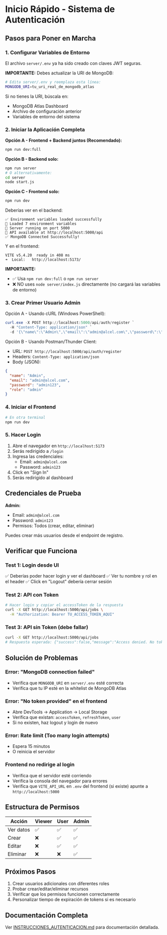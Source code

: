# Inicio Rápido - Sistema de Autenticación

## Pasos para Poner en Marcha

### 1. Configurar Variables de Entorno

El archivo `server/.env` ya ha sido creado con claves JWT seguras.

**IMPORTANTE:** Debes actualizar la URI de MongoDB:

```bash
# Edita server/.env y reemplaza esta línea:
MONGODB_URI=tu_uri_real_de_mongodb_atlas
```

Si no tienes la URI, búscala en:
- MongoDB Atlas Dashboard
- Archivo de configuración anterior
- Variables de entorno del sistema

### 2. Iniciar la Aplicación Completa

**Opción A - Frontend + Backend juntos (Recomendado):**
```bash
npm run dev:full
```

**Opción B - Backend solo:**
```bash
npm run server
# O alternativamente:
cd server
node start.js
```

**Opción C - Frontend solo:**
```bash
npm run dev
```

Deberías ver en el backend:
```
✅ Environment variables loaded successfully
📝 Loaded 7 environment variables
🚀 Server running on port 5000
📡 API available at http://localhost:5000/api
✅ MongoDB Connected Successfully!
```

Y en el frontend:
```
VITE v5.4.20  ready in 408 ms
➜  Local:   http://localhost:5173/
```

**IMPORTANTE:**
- ✅ Usa `npm run dev:full` o `npm run server`
- ❌ NO uses `node server/index.js` directamente (no cargará las variables de entorno)

### 3. Crear Primer Usuario Admin

Opción A - Usando cURL (Windows PowerShell):
```powershell
curl.exe -X POST http://localhost:5000/api/auth/register `
  -H "Content-Type: application/json" `
  -d '{\"name\":\"Admin\",\"email\":\"admin@alcel.com\",\"password\":\"admin123\",\"role\":\"admin\"}'
```

Opción B - Usando Postman/Thunder Client:
- URL: `POST http://localhost:5000/api/auth/register`
- Headers: `Content-Type: application/json`
- Body (JSON):
```json
{
  "name": "Admin",
  "email": "admin@alcel.com",
  "password": "admin123",
  "role": "admin"
}
```

### 4. Iniciar el Frontend

```bash
# En otra terminal
npm run dev
```

### 5. Hacer Login

1. Abre el navegador en `http://localhost:5173`
2. Serás redirigido a `/login`
3. Ingresa las credenciales:
   - Email: `admin@alcel.com`
   - Password: `admin123`
4. Click en "Sign In"
5. Serás redirigido al dashboard

## Credenciales de Prueba

**Admin:**
- Email: `admin@alcel.com`
- Password: `admin123`
- Permisos: Todos (crear, editar, eliminar)

Puedes crear más usuarios desde el endpoint de registro.

## Verificar que Funciona

### Test 1: Login desde UI
✅ Deberías poder hacer login y ver el dashboard
✅ Ver tu nombre y rol en el header
✅ Click en "Logout" debería cerrar sesión

### Test 2: API con Token
```bash
# Hacer login y copiar el accessToken de la respuesta
curl -X GET http://localhost:5000/api/jobs \
  -H "Authorization: Bearer TU_ACCESS_TOKEN_AQUI"
```

### Test 3: API sin Token (debe fallar)
```bash
curl -X GET http://localhost:5000/api/jobs
# Respuesta esperada: {"success":false,"message":"Access denied. No token provided."}
```

## Solución de Problemas

### Error: "MongoDB connection failed"
- Verifica que `MONGODB_URI` en `server/.env` esté correcta
- Verifica que tu IP esté en la whitelist de MongoDB Atlas

### Error: "No token provided" en el frontend
- Abre DevTools → Application → Local Storage
- Verifica que existan: `accessToken`, `refreshToken`, `user`
- Si no existen, haz logout y login de nuevo

### Error: Rate limit (Too many login attempts)
- Espera 15 minutos
- O reinicia el servidor

### Frontend no redirige al login
- Verifica que el servidor esté corriendo
- Verifica la consola del navegador para errores
- Verifica que `VITE_API_URL` en `.env` del frontend (si existe) apunte a `http://localhost:5000`

## Estructura de Permisos

| Acción | Viewer | User | Admin |
|--------|--------|------|-------|
| Ver datos | ✅ | ✅ | ✅ |
| Crear | ❌ | ✅ | ✅ |
| Editar | ❌ | ✅ | ✅ |
| Eliminar | ❌ | ❌ | ✅ |

## Próximos Pasos

1. Crear usuarios adicionales con diferentes roles
2. Probar crear/editar/eliminar recursos
3. Verificar que los permisos funcionen correctamente
4. Personalizar tiempo de expiración de tokens si es necesario

## Documentación Completa

Ver [INSTRUCCIONES_AUTENTICACION.md](./INSTRUCCIONES_AUTENTICACION.md) para documentación detallada.
